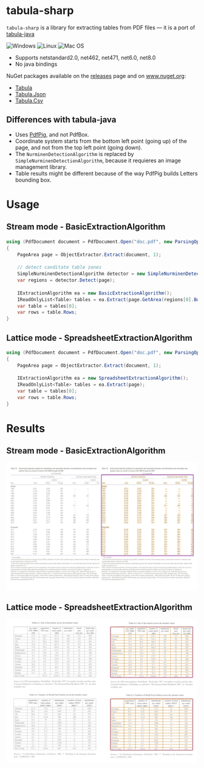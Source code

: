 # tabula-sharp
`tabula-sharp` is a library for extracting tables from PDF files — it is a port of [tabula-java](https://github.com/tabulapdf/tabula-java)

![Windows](https://github.com/BobLd/tabula-sharp/workflows/Windows/badge.svg)
![Linux](https://github.com/BobLd/tabula-sharp/workflows/Linux/badge.svg)
![Mac OS](https://github.com/BobLd/tabula-sharp/workflows/Mac%20OS/badge.svg)

- Supports netstandard2.0, net462, net471, net6.0, net8.0
- No java bindings

NuGet packages available on the [releases](https://github.com/BobLd/tabula-sharp/releases) page and on www.nuget.org:
- [Tabula](https://www.nuget.org/packages/Tabula)
- [Tabula.Json](https://www.nuget.org/packages/Tabula.Json)
- [Tabula.Csv](https://www.nuget.org/packages/Tabula.Csv)

## Differences with tabula-java
- Uses [PdfPig](https://github.com/UglyToad/PdfPig), and not PdfBox.
- Coordinate system starts from the bottom left point (going up) of the page, and not from the top left point (going down).
- The `NurminenDetectionAlgorithm` is replaced by `SimpleNurminenDetectionAlgorithm`, because it requieres an image management library.
- Table results might be different because of the way PdfPig builds Letters bounding box.

# Usage
## Stream mode - BasicExtractionAlgorithm
```csharp
using (PdfDocument document = PdfDocument.Open("doc.pdf", new ParsingOptions() { ClipPaths = true }))
{
	PageArea page = ObjectExtractor.Extract(document, 1);
	
	// detect canditate table zones
	SimpleNurminenDetectionAlgorithm detector = new SimpleNurminenDetectionAlgorithm();
	var regions = detector.Detect(page);
	
	IExtractionAlgorithm ea = new BasicExtractionAlgorithm();
	IReadOnlyList<Table> tables = ea.Extract(page.GetArea(regions[0].BoundingBox)); // take first candidate area
	var table = tables[0];
	var rows = table.Rows;
}
```
## Lattice mode - SpreadsheetExtractionAlgorithm
```csharp
using (PdfDocument document = PdfDocument.Open("doc.pdf", new ParsingOptions() { ClipPaths = true }))
{
	PageArea page = ObjectExtractor.Extract(document, 1);

	IExtractionAlgorithm ea = new SpreadsheetExtractionAlgorithm();
	IReadOnlyList<Table> tables = ea.Extract(page);
	var table = tables[0];
	var rows = table.Rows;
}
```

# Results
## Stream mode - BasicExtractionAlgorithm
![example](images/stream-us-018.png)
## Lattice mode - SpreadsheetExtractionAlgorithm
![example](images/lattice-eu-004.png)
